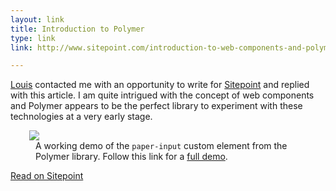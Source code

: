 ```yaml
---
layout: link
title: Introduction to Polymer
type: link
link: http://www.sitepoint.com/introduction-to-web-components-and-polymer-tutorial/

---
```


[Louis](http://www.impressivewebs.com/) contacted me with an opportunity to write 
for [Sitepoint](http://www.sitepoint.com/) and replied with this article. I am quite 
intrigued with the concept of web components and Polymer appears to be the perfect 
library to experiment with these technologies at a very early stage.

<figure>
    <img src="http://res.cloudinary.com/dw9fem4ki/image/upload/v1410616724/polymer-paper-input_ueh0l8.gif" style="margin-left:-.75em;">
    <figcaption>A working demo of the <code>paper-input</code> custom element from the Polymer library. Follow this link for a <a href="http://www.polymer-project.org/tools/designer/preview.html#77629c30e48bd0f7dcd4">full demo</a>.</figcaption>
</figure>

[Read on Sitepoint](http://www.sitepoint.com/introduction-to-web-components-and-polymer-tutorial/)